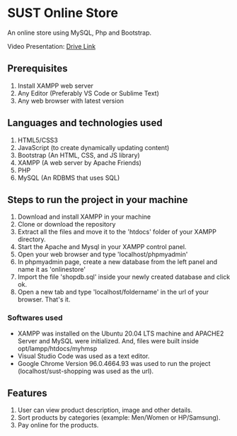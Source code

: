 # SUST Online Store
An online store using MySQL, Php and Bootstrap.

Video Presentation: [Drive Link](https://drive.google.com/file/d/15txd2_mQFIL0PeoLq_LcXSgzLs1ZJLQg/view?usp=sharing)

## Prerequisites
1. Install XAMPP web server
2. Any Editor (Preferably VS Code or Sublime Text)
3. Any web browser with latest version

## Languages and technologies used
1. HTML5/CSS3
2. JavaScript (to create dynamically updating content)
3. Bootstrap (An HTML, CSS, and JS library)
4. XAMPP (A web server by Apache Friends)
5. PHP
6. MySQL (An RDBMS that uses SQL)

## Steps to run the project in your machine
1. Download and install XAMPP in your machine
2. Clone or download the repository
3. Extract all the files and move it to the 'htdocs' folder of your XAMPP directory.
4. Start the Apache and Mysql in your XAMPP control panel.
5. Open your web browser and type 'localhost/phpmyadmin'
6. In phpmyadmin page, create a new database from the left panel and name it as 'onlinestore'
7. Import the file 'shopdb.sql' inside your newly created database and click ok.
8. Open a new tab and type 'localhost/foldername' in the url of your browser. That's it.

### Softwares used
  - XAMPP was installed on the Ubuntu 20.04 LTS machine and APACHE2 Server and MySQL were initialized. And, files were built inside opt/lampp/htdocs/myhmsp
  -  Visual Studio Code was used as a text editor.
  - Google Chrome Version 96.0.4664.93 was used to run the project (localhost/sust-shopping was used as the url).

## Features
1. User can view product description, image and other details.
2. Sort products by categories (example: Men/Women or HP/Samsung).
3. Pay online for the products.
